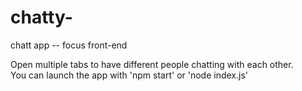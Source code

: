 # chatty-
chatt app -- focus front-end 

Open multiple tabs to have different people chatting with each other.<br>
You can launch the app with 'npm start' or 'node index.js'

